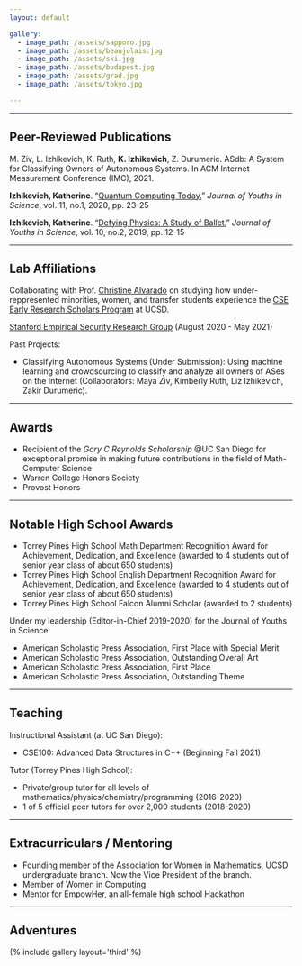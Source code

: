 ```yaml
---
layout: default

gallery:
  - image_path: /assets/sapporo.jpg
  - image_path: /assets/beaujolais.jpg
  - image_path: /assets/ski.jpg
  - image_path: /assets/budapest.jpg
  - image_path: /assets/grad.jpg
  - image_path: /assets/tokyo.jpg

---
```


* * *
## Peer-Reviewed Publications

M. Ziv, L. Izhikevich, K. Ruth, **K. Izhikevich**, Z. Durumeric. ASdb: A System for Classifying Owners of Autonomous Systems. In ACM Internet Measurement Conference (IMC), 2021. 

**Izhikevich, Katherine**. “[Quantum Computing Today.](https://issuu.com/journys7/docs/final_journys_11.1)” *Journal of Youths in Science*, vol. 11, no.1, 2020, pp. 23-25

**Izhikevich, Katherine**. “[Defying Physics: A Study of Ballet.](https://issuu.com/journys7/docs/10.2)” *Journal of Youths in Science*, vol. 10, no.2, 2019, pp. 12-15 

* * *
## Lab Affiliations


Collaborating with Prof. [Christine Alvarado](https://sites.google.com/a/eng.ucsd.edu/alvarado/) on studying how under-reppresented minorities, women, and transfer students experience the [CSE Early Research Scholars Program](https://ersp.eng.ucsd.edu/) at UCSD.

[Stanford Empirical Security Research Group](https://esrg.stanford.edu) 
(August 2020 - May 2021)

Past Projects:
* Classifying Autonomous Systems (Under Submission): Using machine learning and crowdsourcing to classify and analyze all owners of ASes on the Internet (Collaborators: Maya Ziv, Kimberly Ruth, Liz Izhikevich, Zakir Durumeric).   

* * *
## Awards

*	Recipient of the *Gary C Reynolds Scholarship* @UC San Diego for exceptional promise in making future contributions in the field of Math-Computer Science
*	Warren College Honors Society
*	Provost Honors

* * *

## Notable High School Awards

* Torrey Pines High School Math Department Recognition Award for Achievement, Dedication, and Excellence (awarded to 4 students out of senior year class of about 650 students)
* Torrey Pines High School English Department Recognition Award for Achievement, Dedication, and Excellence (awarded to 4 students out of senior year class of about 650 students)
* Torrey Pines High School Falcon Alumni Scholar (awarded to 2 students)

Under my leadership (Editor-in-Chief 2019-2020) for the Journal of Youths in Science: 

* American Scholastic Press Association, First Place with Special Merit 
* American Scholastic Press Association, Outstanding Overall Art
*	American Scholastic Press Association, First Place
*	American Scholastic Press Association, Outstanding Theme


* * *
## Teaching

Instructional Assistant (at UC San Diego):

* CSE100: Advanced Data Structures in C++ (Beginning Fall 2021)

Tutor (Torrey Pines High School):

* Private/group tutor for all levels of mathematics/physics/chemistry/programming (2016-2020)
* 1 of 5 official peer tutors for over 2,000 students (2018-2020)

* * *
## Extracurriculars / Mentoring

* Founding member of the Association for Women in Mathematics, UCSD undergraduate branch. Now the Vice President of the branch.
*	Member of Women in Computing
* Mentor for EmpowHer, an all-female high school Hackathon

* * *
## Adventures
{% include gallery layout='third' %}
